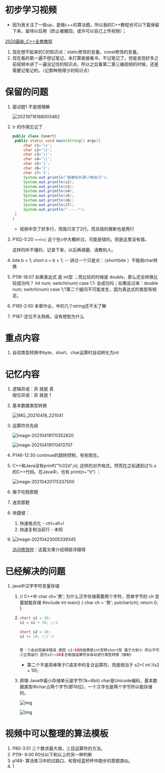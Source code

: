 # 初步学习视频

- 因为我关注了一些up，是做c++的算法题。所以我的C++教程也可以下载保留下来，留待以后用（防止被撤回，或许可以自己上传视频）；

[2020最新_C++全套教程](https://www.bilibili.com/video/BV12a4y1W7iW?p=8&spm_id_from=pageDriver)

1. 现在想不起来的C的知识点：static修饰的变量。const修饰的变量。
2. 现在看的第一遍不想记笔记，本打算直接看书，不记笔记了。但是发现好多之前视频中讲了一遍没记住的知识点。所以之后看第二第三编视频的时候，还是需要记笔记的。（记那种用得少的知识点）

# 保留的问题

1. 面试题1 不是很理解

   ![20219716188003462](粗略学习笔记.assets/20219716188003462.png)

2. \r 的作用忘记了

   ```java
   public class Conert{
   	public static void main(String[] args){
   		char c1='\n';
   		char c2='\t';
   		char c3='\r';
   		char c4='\\';
   		char c5='1';
   		char c6='2';
   		char c7='3';
   		System.out.println("聂健在听课\r晚自习");
   		System.out.println(c2);
   		System.out.println(c3);
   		System.out.println(c4);
   		System.out.println(c5);
   		System.out.println(c6);
   		System.out.println(c7);
   		System.out.println("-----");
   	}
   }
   ```

   - 视频中空了好多行，而我只空了2行。而且我的推断也是两行
   
3. P102-5:20 ++i+i;  这个在c中大概听过，可能是错的。但是这里没有错。

   这样的听不懂的，记录下来，以后再琢磨、请教别人。

4. bite b = 1;  short s = b + 1; --  讲过一个只是点：（short\bite ）不能和char转换

5. P118-18:07   如果表达式 是 int型  ；而比较的时候是 double，那么还会转换比较成功吗？ int num;    switch(num)      case 1.1:   会成功吗；如果反过来：double num;   switch(num)  case 1;?第二个疑问不可能发生，因为表达式的类型有规定。

6. P185-2:00 本章作业，中的几个string还不太了解

7. P187-定位不太熟练。没有想到为什么

# 重点内容

1. 自动类型转换中byte、short、char运算时自动转化为int

# 记忆内容

1. 逻辑异或：异 就是  真  
   按位异或：异 就是 1    

2. 基本数据类型转换

   ![IMG_20210418_221041](粗略学习笔记.assets/IMG_20210418_221041.jpg)

3. 运算符优先级

   ![image-20210419170352820](粗略学习笔记.assets/image-20210419170352820.png)

   ![image-20210419170413707](粗略学习笔记.assets/image-20210419170413707.png)

4. P146-12:30 continue的跳转控制，有些陌生。

5. C++和Java没有printf("%02d",n); 这样的对齐格式。然而在之前遇到过%.s的C++代码。在Java中，也有 print(n+"\t") ：

   ![image-20210420175337500](粗略学习笔记.assets/image-20210420175337500.png)
   
6. 猴子吃桃那题

7. 迷宫那题

8. 快捷键：

   1. 快速格式化 - ctrl+alt+l
   2. 快速复制当前行 - 未知
   
9. ![image-20210423005339345](粗略学习笔记.assets/image-20210423005339345.png)

   [访问修饰符](https://blog.csdn.net/qq_41998938/article/details/88979734)：这篇文章介绍得挺详细得

# 已经解决的问题

1. java中汉字字符变量存储

   1. //  C++中  char ch='男'; 为什么汉字存储需要两个字符，而单字节的 ch 变量就能存储
      #include<cstdio>
      int main() {
      	char ch = '男';
      	putchar(ch);
      	return 0;
      }

   2. ```java
      short s1 = 10;
      s1 = s1 + 10; //①
       
      short s2 = 10;
      s2 += 10; //2 ②
       
       
      答：①会出现编译错误 原因 s1+10的结果是int型转short型 属于大到小 所以不可以 解决：加强制类型转换(小数时会有数据丢失)
      ②正常运行 因为s2+=10复合赋值运算符会自动进行类型转换（强制）
      ```

      - 第二个不是简单等于C语言中的复合运算符。而是相当于 s2=( int )(s2 + 10); 

   3. 原理 Java中最小存储单元是字节(1k=8bit) char是Unicode编码，基本数据类型中char占两个字节(即16位)，一个汉字也是两个字节所以能存储的。

      ![img](粗略学习笔记.assets/20200720130013767.png)

      ![img](粗略学习笔记.assets/20200720130045886.png)

# 视频中可以整理的算法模板

1. P80-3:51   三个数求最大值，三目运算符的方法。
2. P119- 6:00 60分以下和以上的另一种判断
3. p148- 算法练习中的过路口，和曾经蓝桥杯中跑步的那题类似。
4. 1
